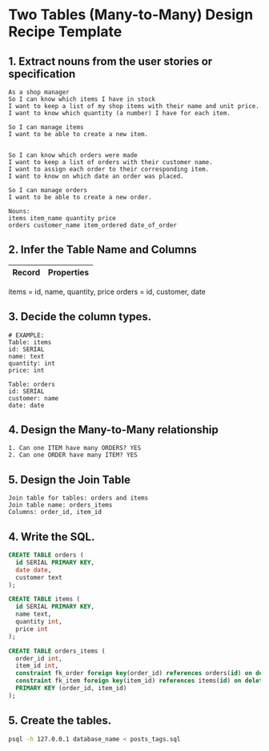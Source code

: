 # Two Tables (Many-to-Many) Design Recipe Template

## 1. Extract nouns from the user stories or specification

```
As a shop manager
So I can know which items I have in stock
I want to keep a list of my shop items with their name and unit price.
I want to know which quantity (a number) I have for each item.

So I can manage items
I want to be able to create a new item.


So I can know which orders were made
I want to keep a list of orders with their customer name.
I want to assign each order to their corresponding item.
I want to know on which date an order was placed. 

So I can manage orders
I want to be able to create a new order.
```

```
Nouns:
items item_name quantity price
orders customer_name item_ordered date_of_order
```

## 2. Infer the Table Name and Columns

| Record                | Properties          |
| --------------------- | ------------------  |
items = id, name, quantity, price
orders = id, customer, date


## 3. Decide the column types.

```
# EXAMPLE:
Table: items
id: SERIAL
name: text
quantity: int
price: int

Table: orders
id: SERIAL
customer: name
date: date
```

## 4. Design the Many-to-Many relationship

```
1. Can one ITEM have many ORDERS? YES
2. Can one ORDER have many ITEM? YES
```

## 5. Design the Join Table

```
Join table for tables: orders and items
Join table name: orders_items
Columns: order_id, item_id
```

## 4. Write the SQL.

```sql
CREATE TABLE orders (
  id SERIAL PRIMARY KEY,
  date date,
  customer text
);

CREATE TABLE items (
  id SERIAL PRIMARY KEY,
  name text,
  quantity int,
  price int
);

CREATE TABLE orders_items (
  order_id int,
  item_id int,
  constraint fk_order foreign key(order_id) references orders(id) on delete cascade,
  constraint fk_item foreign key(item_id) references items(id) on delete cascade,
  PRIMARY KEY (order_id, item_id)
);
```

## 5. Create the tables.

```bash
psql -h 127.0.0.1 database_name < posts_tags.sql
```